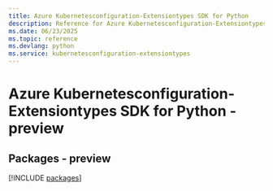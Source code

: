 ```yaml
---
title: Azure Kubernetesconfiguration-Extensiontypes SDK for Python
description: Reference for Azure Kubernetesconfiguration-Extensiontypes SDK for Python
ms.date: 06/23/2025
ms.topic: reference
ms.devlang: python
ms.service: kubernetesconfiguration-extensiontypes
---
```

# Azure Kubernetesconfiguration-Extensiontypes SDK for Python - preview
## Packages - preview
[!INCLUDE [packages](kubernetesconfiguration-extensiontypes-index.md)]